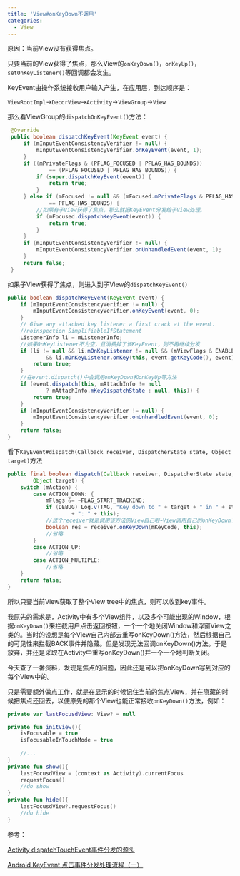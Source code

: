 ```yaml
---
title: 'View#onKeyDown不调用'
categories:
  - View
---
```


原因：当前View没有获得焦点。

只要当前的View获得了焦点，那么View的`onKeyDown()`，`onKeyUp()`，`setOnKeyListener()`等回调都会发生。

KeyEvent由操作系统接收用户输入产生，在应用层，到达顺序是：

`ViewRootImpl`->`DecorView`->`Activity`->`ViewGroup`->`View`



那么看ViewGroup的`dispatchOnKeyEvent()`方法：

``` java
 @Override
 public boolean dispatchKeyEvent(KeyEvent event) {
     if (mInputEventConsistencyVerifier != null) {
         mInputEventConsistencyVerifier.onKeyEvent(event, 1);
     }
     if ((mPrivateFlags & (PFLAG_FOCUSED | PFLAG_HAS_BOUNDS))
             == (PFLAG_FOCUSED | PFLAG_HAS_BOUNDS)) {
         if (super.dispatchKeyEvent(event)) {
             return true;
         }
     } else if (mFocused != null && (mFocused.mPrivateFlags & PFLAG_HAS_BOUNDS)
             == PFLAG_HAS_BOUNDS) {
         //如果有子View获得了焦点，那么就把KeyEvent分发给子View处理。
         if (mFocused.dispatchKeyEvent(event)) {
             return true;
         }
     }
     if (mInputEventConsistencyVerifier != null) {
         mInputEventConsistencyVerifier.onUnhandledEvent(event, 1);
     }
     return false;
 }
```



如果子View获得了焦点，则进入到子View的`dispatchKeyEvent()`

``` java
public boolean dispatchKeyEvent(KeyEvent event) {
    if (mInputEventConsistencyVerifier != null) {
        mInputEventConsistencyVerifier.onKeyEvent(event, 0);
    }
    // Give any attached key listener a first crack at the event.
    //noinspection SimplifiableIfStatement
    ListenerInfo li = mListenerInfo;
    //如果OnKeyListener不为空，且消费掉了该KeyEvent，则不再继续分发
    if (li != null && li.mOnKeyListener != null && (mViewFlags & ENABLED_MASK) == ENABLED
            && li.mOnKeyListener.onKey(this, event.getKeyCode(), event)) {
        return true;
    }
    //在event.dispatch()中会调用onKeyDown和onKeyUp等方法
    if (event.dispatch(this, mAttachInfo != null
            ? mAttachInfo.mKeyDispatchState : null, this)) {
        return true;
    }
    if (mInputEventConsistencyVerifier != null) {
        mInputEventConsistencyVerifier.onUnhandledEvent(event, 0);
    }
    return false;
}
```

看下`KeyEvent#dispatch(Callback receiver, DispatcherState state, Object target)`方法

``` java
public final boolean dispatch(Callback receiver, DispatcherState state,
        Object target) {
    switch (mAction) {
        case ACTION_DOWN: {
            mFlags &= ~FLAG_START_TRACKING;
            if (DEBUG) Log.v(TAG, "Key down to " + target + " in " + state
                    + ": " + this);
			//这个receiver就是调用该方法的View自己啦~View调用自己的onKeyDown了。
            boolean res = receiver.onKeyDown(mKeyCode, this);
            //省略
        }
        case ACTION_UP:
            //省略
        case ACTION_MULTIPLE:
            //省略
    }
    return false;
}
```



所以只要当前View获取了整个View tree中的焦点，则可以收到key事件。

我原先的需求是，Activity中有多个View组件，以及多个可能出现的Window，根据`onKeyDown()`来拦截用户点击返回按钮，一个一个地关闭Window和浮窗View之类的。当时的设想是每个View自己内部去重写onKeyDown()方法，然后根据自己的可见性来拦截BACK事件并隐藏。但是发现无法回调onKeyDown()方法。于是放弃，并还是采取在Activity中重写onKeyDown()并一个一个地判断关闭。

今天查了一番资料，发现是焦点的问题，因此还是可以把onKeyDown写到对应的每个View中的。

只是需要额外做点工作，就是在显示的时候记住当前的焦点View，并在隐藏的时候把焦点还回去，以便原先的那个View也能正常接收`onKeyDown()`方法，例如：



``` kotlin
private var lastFocusdView: View? = null

private fun initView(){
    isFocusable = true
	isFocusableInTouchMode = true
    
    //...
}
private fun show(){
    lastFocusdView = (context as Activity).currentFocus
    requestFocus()
    //do show
}
private fun hide(){
    lastFocusdView?.requestFocus()
    //do hide
}
```



参考：

[Activity dispatchTouchEvent事件分发的源头](https://blog.csdn.net/Conan9715/article/details/78529055)

[Android KeyEvent 点击事件分发处理流程（一）](https://www.jianshu.com/p/2f28386706a0)
                                                                                                                                                                                                                                                                                                                                                                                                                                                                                                                                                                                                                                                                                                                                                                                                                                                                                                                                                                                                                                                                                                                                                                                                                                                                                                                                                                                                                                                                                                                                                                                                                                                                                                                                                                                                                                                                                                                                                                                                                                                                                                                                                                                                                                                                                                                                                                                                                                                                                                                                                                                                                                                                                                                                                                                                                                                                                                                                                                                                                                                                                                                                                                                                                                                                                                                                                                                                                                                                                                                                                                                                                                                                                                                                                                                                                                                                                                                                                                                                                                                                                                                                                                                                                                                                                                                                                                                                                                                                                                                                                                                                                                                                                                                                                                                                                                                                                                                                                                                                                                                                                                                                                                                                                                                                                                                                                                                                                                                                                                                                                                                                                                                                                                                                                                                                                                                                                                                                                                                                                                                                              